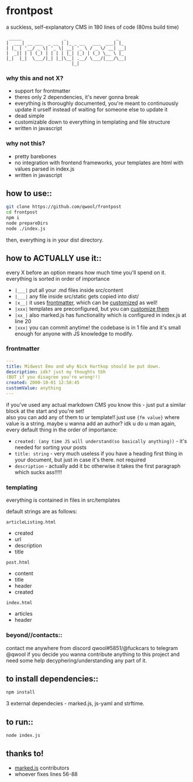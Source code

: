 # frontpost
a suckless, self-explanatory CMS in 180 lines of code (80ms build time)

```
 _____                _                   _   
|  ___| __ ___  _ __ | |_ _ __   ___  ___| |_ 
| |_ | '__/ _ \| '_ \| __| '_ \ / _ \/ __| __|
|  _|| | | (_) | | | | |_| |_) | (_) \__ \ |_ 
|_|  |_|  \___/|_| |_|\__| .__/ \___/|___/\__|
                         |_|                  
```

### why this and not X?
- support for frontmatter
- theres only 2 dependencies, it's never gonna break
- everything is thoroughly documented, you're meant to continuously update it urself instead of waiting for someone else to update it
- dead simple
- customizable down to everything in templating and file structure
- written in javascript
### why not this?
- pretty barebones
- no integration with frontend frameworks, your templates are html with values parsed in index.js
- written in javascript

## how to use::

```bash
git clone https://github.com/qwool/frontpost
cd frontpost
npm i
node prepareDirs
node ./index.js
```
then, everything is in your dist directory.

## how to ACTUALLY use it::
every X before an option means how much time you'll spend on it. everything is sorted in order of importance
- ```|___|``` put all your .md files inside src/content
- ```|___|``` any file inside src/static gets copied into dist/
- ```|x__|``` it uses [frontmatter](#frontmatter), which can be [customized](#frontmatter) as well!
- ```|xxx|``` templates are preconfigured, but you can [customize them](#templating)
- ```|xx_|``` also marked.js has functionality which is configured in index.js at line 20
- ```|xxx|``` you can commit anytime! the codebase is in 1 file and it's small enough for anyone with JS knowledge to modify.
### frontmatter
```yaml
---
title: Midwest Emo and why Nick Hartkop should be put down.
description: idk? just my thoughts tbh
(BUT if you disagree you're wrong!!)
created: 2000-10-01 12:58:45
customValue: anything
---
```
if you've used any actual markdown CMS you know this - just put a similar block at the start and you're set!  
also you can add any of them to ur template!! just use ```{fm value}``` where value is a string. maybe u wanna add an author? idk u do u man
again, every default thing in the order of importance:
- ```created: (any time JS will understand(so basically anything))``` - it's needed for sorting your posts
- ```title: string``` - very much useless if you have a heading first thing in your document, but just in case it's there. not required
- ```description``` - actually add it bc otherwise it takes the first paragraph which sucks ass!!!!!
### templating
everything is contained in files in src/templates

default strings are as follows:

```articleListing.html```
- created
- url
- description
- title

```post.html```
- content
- title
- header
- created

```index.html```
- articles
- header

### beyond//contacts::
contact me anywhere from discord qwool#5851/@fuckcars to telegram @qwool if you decide you wanna contribute anything to this project
and need some help decyphering/understanding any part of it.

## to install dependencies::
```bash
npm install
```
3 external dependecies - marked.js, js-yaml and strftime.

## to run::

```bash
node index.js
```
## thanks to!
- [marked.js](https://github.com/markedjs/marked) contributors
- whoever fixes lines 56-88

